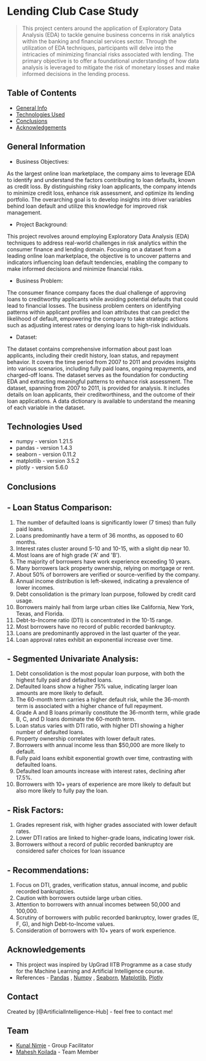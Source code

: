 # Lending Club Case Study
> This project centers around the application of Exploratory Data Analysis (EDA) to tackle genuine business concerns in risk analytics within the banking and financial services sector. Through the utilization of EDA techniques, participants will delve into the intricacies of minimizing financial risks associated with lending. The primary objective is to offer a foundational understanding of how data analysis is leveraged to mitigate the risk of monetary losses and make informed decisions in the lending process.


## Table of Contents
* [General Info](#general-information)
* [Technologies Used](#technologies-used)
* [Conclusions](#conclusions)
* [Acknowledgements](#acknowledgements)


## General Information
- Business Objectives:

As the largest online loan marketplace, the company aims to leverage EDA to identify and understand the factors contributing to loan defaults, known as credit loss. By distinguishing risky loan applicants, the company intends to minimize credit loss, enhance risk assessment, and optimize its lending portfolio. The overarching goal is to develop insights into driver variables behind loan default and utilize this knowledge for improved risk management.
- Project Background:

This project revolves around employing Exploratory Data Analysis (EDA) techniques to address real-world challenges in risk analytics within the consumer finance and lending domain. Focusing on a dataset from a leading online loan marketplace, the objective is to uncover patterns and indicators influencing loan default tendencies, enabling the company to make informed decisions and minimize financial risks.
- Business Problem:

The consumer finance company faces the dual challenge of approving loans to creditworthy applicants while avoiding potential defaults that could lead to financial losses. The business problem centers on identifying patterns within applicant profiles and loan attributes that can predict the likelihood of default, empowering the company to take strategic actions such as adjusting interest rates or denying loans to high-risk individuals.

- Dataset:

The dataset contains comprehensive information about past loan applicants, including their credit history, loan status, and repayment behavior. It covers the time period from 2007 to 2011 and provides insights into various scenarios, including fully paid loans, ongoing repayments, and charged-off loans. The dataset serves as the foundation for conducting EDA and extracting meaningful patterns to enhance risk assessment.
The dataset, spanning from 2007 to 2011, is provided for analysis. It includes details on loan applicants, their creditworthiness, and the outcome of their loan applications. A data dictionary is available to understand the meaning of each variable in the dataset.


## Technologies Used
- numpy      - version 1.21.5
- pandas     - version 1.4.3
- seaborn    - version 0.11.2
- matplotlib - version 3.5.2
- plotly     - version 5.6.0


## Conclusions
## - Loan Status Comparison:

1. The number of defaulted loans is significantly lower (7 times) than fully paid loans.
2. Loans predominantly have a term of 36 months, as opposed to 60 months.
3. Interest rates cluster around 5-10 and 10-15, with a slight dip near 10.
4. Most loans are of high grade ('A' and 'B').
5. The majority of borrowers have work experience exceeding 10 years.
6. Many borrowers lack property ownership, relying on mortgage or rent.
7. About 50% of borrowers are verified or source-verified by the company.
8. Annual income distribution is left-skewed, indicating a prevalence of lower incomes.
9. Debt consolidation is the primary loan purpose, followed by credit card usage.
10. Borrowers mainly hail from large urban cities like California, New York, Texas, and Florida.
11. Debt-to-Income ratio (DTI) is concentrated in the 10-15 range.
12. Most borrowers have no record of public recorded bankruptcy.
13. Loans are predominantly approved in the last quarter of the year.
14. Loan approval rates exhibit an exponential increase over time.
## - Segmented Univariate Analysis:

1. Debt consolidation is the most popular loan purpose, with both the highest fully paid and defaulted loans.
2. Defaulted loans show a higher 75% value, indicating larger loan amounts are more likely to default.
3. The 60-month term carries a higher default risk, while the 36-month term is associated with a higher chance of full repayment.
4. Grade A and B loans primarily constitute the 36-month term, while grade B, C, and D loans dominate the 60-month term.
5. Loan status varies with DTI ratio, with higher DTI showing a higher number of defaulted loans.
6. Property ownership correlates with lower default rates.
7. Borrowers with annual income less than $50,000 are more likely to default.
8. Fully paid loans exhibit exponential growth over time, contrasting with defaulted loans.
9. Defaulted loan amounts increase with interest rates, declining after 17.5%.
10. Borrowers with 10+ years of experience are more likely to default but also more likely to fully pay the loan.
## - Risk Factors:
1. Grades represent risk, with higher grades associated with lower default rates.
2. Lower DTI ratios are linked to higher-grade loans, indicating lower risk.
3. Borrowers without a record of public recorded bankruptcy are considered safer choices for loan issuance
## - Recommendations:

1. Focus on DTI, grades, verification status, annual income, and public recorded bankruptcies.
2. Caution with borrowers outside large urban cities.
3. Attention to borrowers with annual incomes between  50,000 and 100,000.
4. Scrutiny of borrowers with public recorded bankruptcy, lower grades (E, F, G), and high Debt-to-Income values.
5. Consideration of borrowers with 10+ years of work experience.

## Acknowledgements

- This project was inspired by UpGrad IITB Programme as a case study for the Machine Learning and Artificial Intelligence course.
- References - [Pandas](https://pandas.pydata.org/pandas-docs/version/1.4.3/) , [Numpy](https://numpy.org/doc/stable/user/index.html) , [Seaborn](https://pypi.org/project/seaborn/0.11.2/), [Matplotlib](https://pypi.org/project/matplotlib/3.5.2/), [Plotly](https://pypi.org/project/plotly/)


## Contact
Created by [@ArtificialIntelligence-Hub] - feel free to contact me!

## Team
- [Kunal Nimje](https://github.com/ArtificialIntelligence-Hub) - Group Facilitator
- [Mahesh Koilada](https://github.com/Mahesh-Koilada) - Team Member

